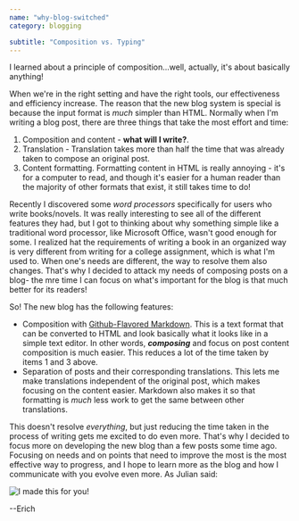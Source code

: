 ```yaml
---
name: "why-blog-switched"
category: blogging

subtitle: "Composition vs. Typing"
---
```

I learned about a principle of composition...well, actually, it's about basically anything!

When we're in the right setting and have the right tools, our effectiveness and efficiency increase. The reason that the new blog system is special is because the input format is *much* simpler than HTML.
Normally when I'm writing a blog post, there are three things that take the most effort and time:

1. Composition and content - **what will I write?**.
2. Translation - Translation takes more than half the time that was already taken to compose an original post.
3. Content formatting. Formatting content in HTML is really annoying - it's for a computer to read, and though it's easier for a human reader than the majority of other formats that exist, it still takes time to do!

Recently I discovered some *word processors* specifically for users who write books/novels.
It was really interesting to see all of the different features they had, but I got to thinking about why something simple like a traditional word processor, like Microsoft Office, wasn't good enough for some.
I realized hat the requirements of writing a book in an organized way is very different from writing for a college assignment, which is what I'm used to.
When one's needs are different, the way to resolve them also changes. That's why I decided to attack my needs of composing posts on a blog- the mre time I can focus on what's important for the blog is that much better for its readers!

So! The new blog has the following features:

* Composition with [Github-Flavored Markdown](https://help.github.com/articles/github-flavored-markdown/). This is a text format that can be converted to HTML and look basically what it looks like in a simple text editor. In other words, ***composing*** and focus on post content composition is much easier. This reduces a lot of the time taken by items 1 and 3 above.
* Separation of posts and their corresponding translations. This lets me make translations independent of the original post, which makes focusing on the content easier. Markdown also makes it so that formatting is *much* less work to get the same between other translations.

This doesn't resolve *everything*, but just reducing the time taken in the process of writing gets me excited to do even more. That's why I decided to focus more on developing the new blog than a few posts some time ago.
Focusing on needs and on points that need to improve the most is the most effective way to progress, and I hope to learn more as the blog and how I communicate with you evolve even more. As Julian said:

![I made this for you!](http://i.imgur.com/ii7x3d9.gif)

--Erich